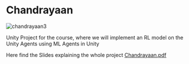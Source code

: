# Chandrayaan
 ![chandrayaan3](https://github.com/user-attachments/assets/6458ba07-c581-4b04-ad3e-28407281f569)

Unity Project for the course, where we will implement an RL model on the Unity Agents using ML Agents in Unity

Here find the Slides explaining the whole project
[Chandrayaan.pdf](https://github.com/user-attachments/files/18659755/Chandrayaan.pdf)
